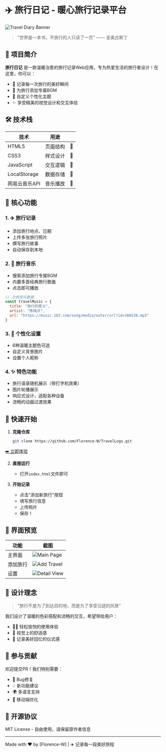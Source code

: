 # ✈️ 旅行日记 - 暖心旅行记录平台

![Travel Diary Banner](img/homepage.jpg)

> "世界是一本书，不旅行的人只读了一页" —— 圣奥古斯丁

## 🌟 项目简介

**旅行日记** 是一款温暖治愈的旅行记录Web应用，专为热爱生活的旅行者设计！在这里，你可以：

- 📸 记录每一次旅行的美好瞬间
- 🎵 为旅行添加专属BGM
- 🎨 自定义个性化主题
- ✨ 享受精美的视觉设计和交互体验



## 🛠️ 技术栈

| 技术 | 用途 |  |
|------|------|------|
| HTML5 | 页面结构 | 🔧 |
| CSS3 | 样式设计 | 🎨 |
| JavaScript | 交互逻辑 | 🧠 |
| LocalStorage | 数据存储 | 💾 |
| 网易云音乐API | 音乐播放 | 🎵 |

## 🎯 核心功能

### 1. ✈️ 旅行记录
- 添加旅行地点、日期
- 上传多张旅行照片
- 撰写旅行故事
- 自动保存到本地


### 2. 🎵 旅行音乐
- 搜索添加旅行专属BGM
- 内置多首经典旅行歌曲
- 点击即可播放

```javascript
// 示例音乐数据
const travelMusic = {
  title: "旅行的意义",
  artist: "陈绮贞",
  url: "https://music.163.com/song/media/outer/url?id=386538.mp3"
}
```

### 3. 🎨 个性化设置
- 6种温暖主题色可选
- 自定义背景图片
- 设置个人昵称



### 4. ✨ 特色功能
- 旅行语录随机展示（带打字机效果）
- 图片轮播展示
- 响应式设计，适配各种设备
- 流畅的动画过渡效果

## 🚀 快速开始

1. **克隆仓库**
   ```bash
   git clone https://github.com/Florence-W/TravelLogs.git
   ```

[➡️ 立即体验](https://florence-w.github.io/TravelLogs/)

2. **直接运行**
   - 打开`index.html`文件即可

3. **开始记录**
   - 点击"添加新旅行"按钮
   - 填写旅行信息
   - 上传照片
   - 保存！

## 📸 界面预览

| 功能 | 截图 |
|------|------|
| 主界面 | ![Main Page](img/homepage.jpg) |
| 添加旅行 | ![Add Travel](img/addtravel.jpg) |
| 设置 | ![Detail View](img/setting.jpg) |

## 🌈 设计理念

> "旅行不是为了到达目的地，而是为了享受沿途的风景"

我们设计了温暖的色彩搭配和流畅的交互，希望带给用户：

- 🧘‍♀️ 轻松愉悦的使用体验
- 🎨 视觉上的舒适感
- 💖 记录美好回忆的仪式感

## 🤝 参与贡献

欢迎提交PR！我们特别需要：

- 🐛 Bug修复
- 💡 新功能建议
- 🌍 多语言支持
- 📱 移动端优化

## 📜 开源协议

MIT License - 自由使用，请保留原作者信息

---

Made with ❤️ by [Florence-W] | ✈️ 记录每一段美好旅程
```
